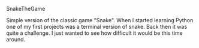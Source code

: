 SnakeTheGame

Simple version of the classic game "Snake". When I started learning Python one of my first projects was a terminal version of snake. Back then it was quite a challenge. I just wanted to see how difficult it would be this time around.
